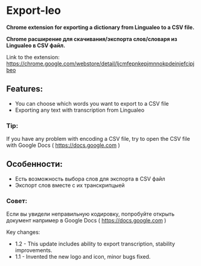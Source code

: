 # Export-leo
**Chrome extension for exporting a dictionary from Lingualeo to a CSV file.**

**Chrome расширение для скачивания/экспорта слов/словаря из Lingualeo в CSV файл.**

Link to the extension: https://chrome.google.com/webstore/detail/ljcmfepnkepjmnnokpdeinjefcipjbeo

## Features:
- You can choose which words you want to export to a CSV file
- Exporting any text with transcription from Lingualeo

### Tip:
If you have any problem with encoding a CSV file, try to open the CSV file with Google Docs ( https://docs.google.com )

## Особенности:
- Есть возможность выбора слов для экспорта в CSV файл
- Экспорт слов вместе с их транскрипцыей

### Совет:
Если вы увидели неправильную кодировку, попробуйте открыть документ например в Google Docs ( https://docs.google.com )


Key changes:

* 1.2 - This update includes ability to export transcription, stability improvements.
* 1.1 - Invented the new logo and icon, minor bugs fixed.

